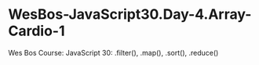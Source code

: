 # WesBos-JavaScript30.Day-4.Array-Cardio-1
Wes Bos Course: JavaScript 30: .filter(), .map(), .sort(), .reduce()
